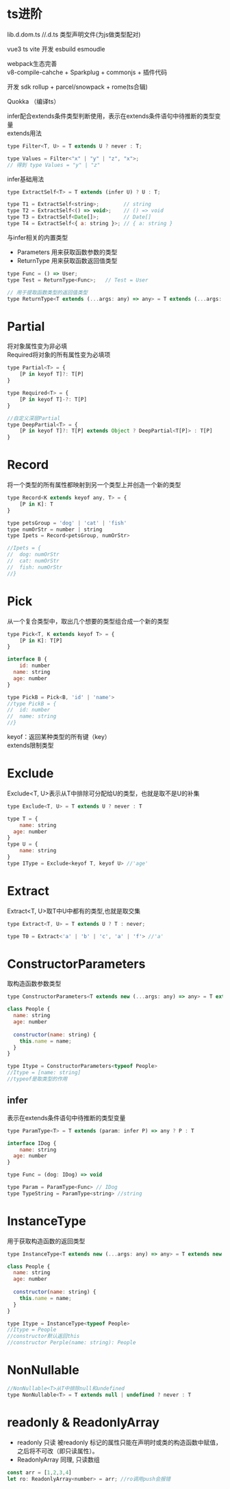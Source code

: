 # ts进阶

lib.d.dom.ts    //.d.ts   类型声明文件(为js做类型配对)

vue3 ts vite 开发  esbuild esmoudle

webpack生态完善<br />v8-compile-cahche + Sparkplug + commonjs + 插件代码

开发 sdk rollup + parcel/snowpack  +  rome(ts合辑)

Quokka （编译ts）


infer配合extends条件类型判断使用，表示在extends条件语句中待推断的类型变量<br />extends用法
```javascript
type Filter<T, U> = T extends U ? never : T;

type Values = Filter<"x" | "y" | "z", "x">;
// 得到 type Values = "y" | "z"
```
infer基础用法
```javascript
type ExtractSelf<T> = T extends (infer U) ? U : T;

type T1 = ExtractSelf<string>;        // string
type T2 = ExtractSelf<() => void>;    // () => void
type T3 = ExtractSelf<Date[]>;        // Date[]
type T4 = ExtractSelf<{ a: string }>; // { a: string }
```
与infer相关的内置类型

- Parameters 用来获取函数参数的类型
- ReturnType 用来获取函数返回值类型
```javascript
type Func = () => User;
type Test = ReturnType<Func>;   // Test = User
```
```javascript
// 用于提取函数类型的返回值类型
type ReturnType<T extends (...args: any) => any> = T extends (...args: any) => infer R ? R : any;
```
<a name="cQGhg"></a>

# Partial
将对象属性变为非必填<br />Required将对象的所有属性变为必填项
```javascript
type Partial<T> = {
	[P in keyof T]?: T[P]
}

type Required<T> = {
	[P in keyof T]-?: T[P]
}

//自定义深层Partial
type DeepPartial<T> = {
	[P in keyof T]?: T[P] extends Object ? DeepPartial<T[P]> : T[P]
}
```
<a name="v3pRc"></a>

# Record
将一个类型的所有属性都映射到另一个类型上并创造一个新的类型
```javascript
type Record<K extends keyof any, T> = {
	[P in K]: T
}

type petsGroup = 'dog' | 'cat' | 'fish'
type numOrStr = number | string
type Ipets = Record<petsGroup, numOrStr>

//Ipets = {
//	dog: numOrStr
//  cat: numOrStr
//  fish: numOrStr
//}
```
<a name="jeHvs"></a>

# Pick
从一个复合类型中，取出几个想要的类型组合成一个新的类型
```javascript
type Pick<T, K extends keyof T> = {
	[P in K]: T[P]
}

interface B {
	id: number
  name: string
  age: number
}

type PickB = Pick<B, 'id' | 'name'>
//type PickB = {
//	id: number
//  name: string
//}
```
keyof：返回某种类型的所有键（key）<br />extends限制类型

<a name="rHbPU"></a>

# Exclude
Exclude<T, U>表示从T中排除可分配给U的类型，也就是取不是U的补集
```javascript
type Exclude<T, U> = T extends U ? never : T

type T = {
	name: string
  age: number
}
type U = {
	name: string
}
type IType = Exclude<keyof T, keyof U> //'age'
```
<a name="SAdbJ"></a>

# Extract
Extract<T, U>取T中U中都有的类型,也就是取交集
```javascript
type Extract<T, U> = T extends U ? T : never;

type T0 = Extract<'a' | 'b' | 'c', 'a' | 'f'> //'a'
```
<a name="tQqjc"></a>

# ConstructorParameters
取构造函数参数类型
```javascript
type ConstructorParameters<T extends new (...args: any) => any> = T extends new (...args: infer P) => any ? P : never

class People {
  name: string
  age: number
  
  constructor(name: string) {
  	this.name = name;
  }
}

type Itype = ConstructorParameters<typeof People> 
//Itype = [name: string]
//typeof是取类型的作用

```
<a name="YC49e"></a>

## infer
表示在extends条件语句中待推断的类型变量
```javascript
type ParamType<T> = T extends (param: infer P) => any ? P : T

interface IDog {
	name: string
  age: number
}

type Func = (dog: IDog) => void

type Param = ParamType<Func> // IDog
type TypeString = ParamType<string> //string
```
<a name="XqD42"></a>

# InstanceType
用于获取构造函数的返回类型
```javascript
type InstanceType<T extends new (...args: any) => any> = T extends new (...args: any) => infer R ? R : any

class People {
  name: string
  age: number
  
  constructor(name: string) {
  	this.name = name;
  }
}

type Itype = InstanceType<typeof People> 
//Itype = People
//constructor默认返回this
//constructor Perple(name: string): People

```
<a name="Kx35r"></a>

# NonNullable

```javascript
//NonNullable<T>从T中排除null和undefined
type NonNullable<T> = T extends null | undefined ? never : T
```
<a name="PakXU"></a>

# readonly & ReadonlyArray

- readonly 只读 被readonly 标记的属性只能在声明时或类的构造函数中赋值，之后将不可改（即只读属性）。
- ReadonlyArray 同理, 只读数组
```javascript
const arr = [1,2,3,4]
let ro: ReadonlyArray<number> = arr; //ro调用push会报错
```
